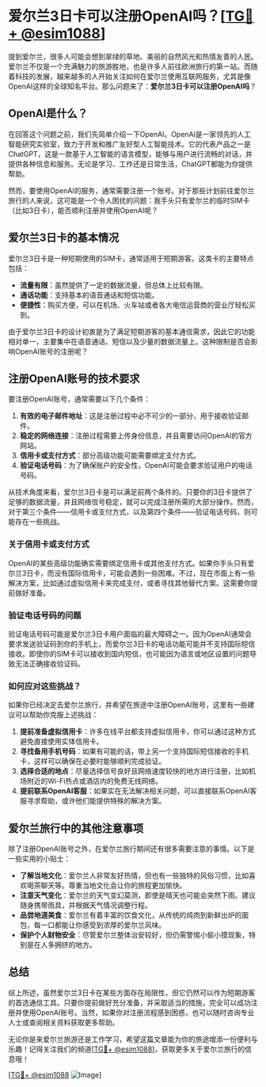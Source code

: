 # 爱尔兰3日卡可以注册OpenAI吗？[[TG💪+ @esim1088](https://t.me/s/esim1088)]

提到爱尔兰，很多人可能会想到翠绿的草地、美丽的自然风光和热情友善的人民。爱尔兰不仅是一个充满魅力的旅游胜地，也是许多人前往欧洲旅行的第一站。而随着科技的发展，越来越多的人开始关注如何在爱尔兰使用互联网服务，尤其是像OpenAI这样的全球知名平台。那么问题来了：**爱尔兰3日卡可以注册OpenAI吗**？

## OpenAI是什么？

在回答这个问题之前，我们先简单介绍一下OpenAI。OpenAI是一家领先的人工智能研究实验室，致力于开发和推广友好型人工智能技术。它的代表产品之一是ChatGPT，这是一款基于人工智能的语言模型，能够与用户进行流畅的对话，并提供各种信息和服务。无论是学习、工作还是日常生活，ChatGPT都能为你提供帮助。

然而，要使用OpenAI的服务，通常需要注册一个账号。对于那些计划前往爱尔兰旅行的人来说，这可能是一个令人困扰的问题：我手头只有爱尔兰的临时SIM卡（比如3日卡），能否顺利注册并使用OpenAI呢？

## 爱尔兰3日卡的基本情况

爱尔兰3日卡是一种短期使用的SIM卡，通常适用于短期游客。这类卡的主要特点包括：

- **流量有限**：虽然提供了一定的数据流量，但总体上比较有限。
- **通话功能**：支持基本的语音通话和短信功能。
- **便捷性**：购买方便，可以在机场、火车站或者各大电信运营商的营业厅轻松买到。

由于爱尔兰3日卡的设计初衷是为了满足短期游客的基本通信需求，因此它的功能相对单一，主要集中在语音通话、短信以及少量的数据流量上。这种限制是否会影响OpenAI账号的注册呢？

## 注册OpenAI账号的技术要求

要注册OpenAI账号，通常需要以下几个条件：

1. **有效的电子邮件地址**：这是注册过程中必不可少的一部分，用于接收验证邮件。
2. **稳定的网络连接**：注册过程需要上传身份信息，并且需要访问OpenAI的官方网站。
3. **信用卡或支付方式**：部分高级功能可能需要绑定支付方式。
4. **验证电话号码**：为了确保账户的安全性，OpenAI可能会要求验证用户的电话号码。

从技术角度来看，爱尔兰3日卡是可以满足前两个条件的。只要你的3日卡提供了足够的数据流量，并且网络信号稳定，就可以完成注册所需的大部分操作。然而，对于第三个条件——信用卡或支付方式，以及第四个条件——验证电话号码，则可能存在一些挑战。

### 关于信用卡或支付方式

OpenAI的某些高级功能确实需要绑定信用卡或其他支付方式。如果你手头只有爱尔兰3日卡，而没有国际信用卡，可能会遇到一些困难。不过，现在市面上有一些解决方案，比如通过虚拟信用卡来完成支付，或者寻找其他替代方案。这需要你提前做好准备。

### 验证电话号码的问题

验证电话号码可能是爱尔兰3日卡用户面临的最大障碍之一。因为OpenAI通常会要求发送验证码到你的手机上，而爱尔兰3日卡的电话功能可能并不支持国际短信接收。即使你的SIM卡可以接收到国内短信，也可能因为语言或地区设置的问题导致无法正确接收验证码。

### 如何应对这些挑战？

如果你已经决定去爱尔兰旅行，并希望在旅途中注册OpenAI账号，这里有一些建议可以帮助你克服上述挑战：

1. **提前准备虚拟信用卡**：许多在线平台都支持虚拟信用卡，你可以通过这种方式避免直接使用实体信用卡。
2. **寻找备用手机号码**：如果有可能的话，带上另一个支持国际短信接收的手机卡，这样可以确保在必要时能够顺利完成验证。
3. **选择合适的地点**：尽量选择信号良好且网络速度较快的地方进行注册，比如机场附近的Wi-Fi热点或酒店内的免费无线网络。
4. **提前联系OpenAI客服**：如果实在无法解决相关问题，可以直接联系OpenAI客服寻求帮助，或许他们能提供特殊的解决方案。

## 爱尔兰旅行中的其他注意事项

除了注册OpenAI账号之外，在爱尔兰旅行期间还有很多需要注意的事情。以下是一些实用的小贴士：

- **了解当地文化**：爱尔兰人非常友好热情，但也有一些独特的风俗习惯，比如喜欢喝茶聊天等。尊重当地文化会让你的旅程更加愉快。
- **注意天气变化**：爱尔兰的天气变幻莫测，即使是晴天也可能会突然下雨。建议随身携带雨具，并根据天气情况调整行程。
- **品尝地道美食**：爱尔兰有着丰富的饮食文化，从传统的炖肉到新鲜出炉的面包，每一口都能让你感受到浓厚的爱尔兰风味。
- **保护个人财物安全**：尽管爱尔兰整体治安较好，但仍需警惕小偷小摸现象，特别是在人多拥挤的地方。

## 总结

综上所述，虽然爱尔兰3日卡在某些方面存在局限性，但它仍然可以作为短期游客的首选通信工具。只要你提前做好充分准备，并采取适当的措施，完全可以成功注册并使用OpenAI账号。当然，如果你对注册流程感到困惑，也可以随时咨询专业人士或查阅相关资料获取更多帮助。

无论你是来爱尔兰旅游还是工作学习，希望这篇文章能为你的旅途增添一份便利与乐趣！记得关注我们的频道[[TG💪+ @esim1088](https://t.me/s/esim1088)]，获取更多关于爱尔兰旅行的信息哦！

[[TG💪+ @esim1088](https://t.me/s/esim1088) ![Image](https://i.postimg.cc/4NQfJmqS/Snipaste-2025-05-13-00-14-12.png)]